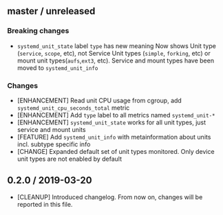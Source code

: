 ## master / unreleased

### **Breaking changes**

* `systemd_unit_state` label `type` has new meaning
   Now shows Unit type (`service`, `scope`, etc), not Service Unit types (`simple`, `forking`, etc)
   or mount unit types(`aufs`,`ext3`, etc). Service and mount types have been moved to `systemd_unit_info` 

### Changes

* [ENHANCEMENT] Read unit CPU usage from cgroup, add `systemd_unit_cpu_seconds_total` metric
* [ENHANCEMENT] Add `type` label to all metrics named `systemd_unit-*` 
* [ENHANCEMENT] `systemd_unit_state` works for all unit types, just service and mount units
* [FEATURE] Add `systemd_unit_info` with metainformation about units incl. subtype specific info
* [CHANGE] Expanded default set of unit types monitored. Only device unit types are not enabled by default

## 0.2.0 / 2019-03-20

* [CLEANUP] Introduced changelog. From now on, changes will be reported in this file.

